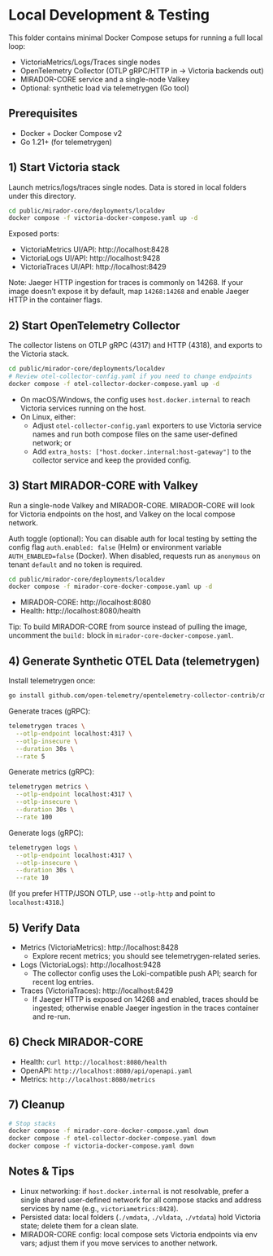 # Local Development & Testing

This folder contains minimal Docker Compose setups for running a full local loop:

- VictoriaMetrics/Logs/Traces single nodes
- OpenTelemetry Collector (OTLP gRPC/HTTP in → Victoria backends out)
- MIRADOR-CORE service and a single-node Valkey
- Optional: synthetic load via telemetrygen (Go tool)

## Prerequisites
- Docker + Docker Compose v2
- Go 1.21+ (for telemetrygen)

## 1) Start Victoria stack

Launch metrics/logs/traces single nodes. Data is stored in local folders under this directory.

```bash
cd public/mirador-core/deployments/localdev
docker compose -f victoria-docker-compose.yaml up -d
```

Exposed ports:
- VictoriaMetrics UI/API: http://localhost:8428
- VictoriaLogs UI/API: http://localhost:9428
- VictoriaTraces UI/API: http://localhost:8429

Note: Jaeger HTTP ingestion for traces is commonly on 14268. If your image doesn’t expose it by default, map `14268:14268` and enable Jaeger HTTP in the container flags.

## 2) Start OpenTelemetry Collector

The collector listens on OTLP gRPC (4317) and HTTP (4318), and exports to the Victoria stack.

```bash
cd public/mirador-core/deployments/localdev
# Review otel-collector-config.yaml if you need to change endpoints
docker compose -f otel-collector-docker-compose.yaml up -d
```

- On macOS/Windows, the config uses `host.docker.internal` to reach Victoria services running on the host.
- On Linux, either:
  - Adjust `otel-collector-config.yaml` exporters to use Victoria service names and run both compose files on the same user-defined network; or
  - Add `extra_hosts: ["host.docker.internal:host-gateway"]` to the collector service and keep the provided config.

## 3) Start MIRADOR-CORE with Valkey

Run a single-node Valkey and MIRADOR-CORE. MIRADOR-CORE will look for Victoria endpoints on the host, and Valkey on the local compose network.

Auth toggle (optional): You can disable auth for local testing by setting the config flag `auth.enabled: false` (Helm) or environment variable `AUTH_ENABLED=false` (Docker). When disabled, requests run as `anonymous` on tenant `default` and no token is required.

```bash
cd public/mirador-core/deployments/localdev
docker compose -f mirador-core-docker-compose.yaml up -d
```

- MIRADOR-CORE: http://localhost:8080
- Health: http://localhost:8080/health

Tip: To build MIRADOR-CORE from source instead of pulling the image, uncomment the `build:` block in `mirador-core-docker-compose.yaml`.

## 4) Generate Synthetic OTEL Data (telemetrygen)

Install telemetrygen once:

```bash
go install github.com/open-telemetry/opentelemetry-collector-contrib/cmd/telemetrygen@latest
```

Generate traces (gRPC):

```bash
telemetrygen traces \
  --otlp-endpoint localhost:4317 \
  --otlp-insecure \
  --duration 30s \
  --rate 5
```

Generate metrics (gRPC):

```bash
telemetrygen metrics \
  --otlp-endpoint localhost:4317 \
  --otlp-insecure \
  --duration 30s \
  --rate 100
```

Generate logs (gRPC):

```bash
telemetrygen logs \
  --otlp-endpoint localhost:4317 \
  --otlp-insecure \
  --duration 30s \
  --rate 10
```

(If you prefer HTTP/JSON OTLP, use `--otlp-http` and point to `localhost:4318`.)

## 5) Verify Data

- Metrics (VictoriaMetrics): http://localhost:8428
  - Explore recent metrics; you should see telemetrygen-related series.
- Logs (VictoriaLogs): http://localhost:9428
  - The collector config uses the Loki-compatible push API; search for recent log entries.
- Traces (VictoriaTraces): http://localhost:8429
  - If Jaeger HTTP is exposed on 14268 and enabled, traces should be ingested;
    otherwise enable Jaeger ingestion in the traces container and re-run.

## 6) Check MIRADOR-CORE

- Health: `curl http://localhost:8080/health`
- OpenAPI: `http://localhost:8080/api/openapi.yaml`
- Metrics: `http://localhost:8080/metrics`

## 7) Cleanup

```bash
# Stop stacks
docker compose -f mirador-core-docker-compose.yaml down
docker compose -f otel-collector-docker-compose.yaml down
docker compose -f victoria-docker-compose.yaml down
```

## Notes & Tips
- Linux networking: if `host.docker.internal` is not resolvable, prefer a single shared user-defined network for all compose stacks and address services by name (e.g., `victoriametrics:8428`).
- Persisted data: local folders (`./vmdata`, `./vldata`, `./vtdata`) hold Victoria state; delete them for a clean slate.
- MIRADOR-CORE config: local compose sets Victoria endpoints via env vars; adjust them if you move services to another network.
